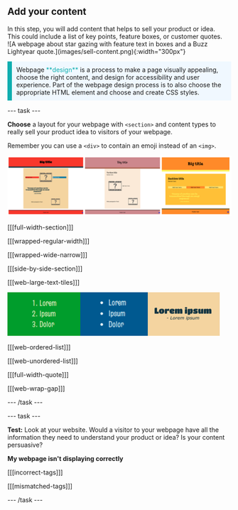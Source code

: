 ## Add your content

<div style="display: flex; flex-wrap: wrap">
<div style="flex-basis: 200px; flex-grow: 1; margin-right: 15px;">
In this step, you will add content that helps to sell your product or idea. This could include a list of key points, feature boxes, or customer quotes. 
</div>
<div>
![A webpage about star gazing with feature text in boxes and a Buzz Lightyear quote.](images/sell-content.png){:width="300px"}
</div>
</div>

<p style="border-left: solid; border-width:10px; border-color: #0faeb0; background-color: aliceblue; padding: 10px;">
Webpage <span style="color: #0faeb0">**design**</span> is a process to make a page visually appealing, choose the right content, and design for accessibility and user experience. Part of the webpage design process is to also choose the appropriate HTML element and choose and create CSS styles.  
</p>

--- task ---

**Choose** a layout for your webpage with `<section>` and content types to really sell your product idea to visitors of your webpage. 

Remember you can use a `<div>` to contain an emoji instead of an `<img>`.

![An example strip containing an ordered list, unordered list, and quote.](images/example-layouts.png)

[[[full-width-section]]]

[[[wrapped-regular-width]]]

[[[wrapped-wide-narrow]]]

[[[side-by-side-section]]]

[[[web-large-text-tiles]]]

![An example strip containing an ordered list, unordered list, and quote.](images/list-quote-example.png)

[[[web-ordered-list]]]

[[[web-unordered-list]]]

[[[full-width-quote]]]

[[[web-wrap-gap]]]

--- /task ---

--- task ---

**Test:** Look at your website. Would a visitor to your webpage have all the information they need to understand your product or idea? Is your content persuasive?

**My webpage isn't displaying correctly**

[[[incorrect-tags]]]

[[[mismatched-tags]]]

--- /task ---
